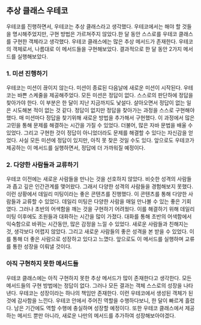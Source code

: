 ## 추상 클래스 우테코

우테코를 진행하면서, 우테코는 추상 클래스라고 생각했다. 우테코에서는 해야 할 것들을 명시해주었지만, 구현 방법은 가르쳐주지 않았다.한 달 동안 스스로를 우테코 클래스를 구현한 객체라고 생각했다. 우테코 클래스에는 많은 추상 메서드가 존재한다. 우테코의 객체로서, 나름대로 이 메서드들을 구현해보았다. 결과적으로 한 달 동안 2가지 메서드를 실행해보았다.

### **1.** **미션 진행하기**

우테코는 미션이 끊이지 않는다. 미션이 종료된 다음날에 새로운 미션이 시작된다. 우테코는 바쁜 스케줄을 제공해주었다. 모든 미션은 정답이 없다. 스스로의 판단하에 정답을 찾아가야 한다.
이 부분은 한 달이 지난 지금까지도 낯설다. 살아오면서 정답이 없는 일은 시도해본 적이 없는 것 같다. 정답이 없지만 정답을 찾아가는 과정을 스스로 구현해야 했다. 매 미션마다 정답을 찾기위해 새로운 방법을 추가해서 구현했다. 이 과정에서 많은 고민을 통해 문제를 해결하는 시간을 가질 수 있었다. 더불어, 많은 자바 문법을 배울 수 있었다. 그리고 구현한 것이 정답이 아니었더라도 문제를 해결할 수 있다는 자신감을 얻었다. 사실 모든 미션에 정답이 있지만, 아직 못 찾은 것일 수도 있다. 앞으로도 우테코가 제공하는 이 메서드를 실행하면서, 정답에 더 가까워질 예정이다.

### **2.** **다양한 사람들과 교류하기**

우테코 이전에는 새로운 사람들을 만나는 것을 선호하지 않았다. 비슷한 성격의 사람들과 좁고 깊은 인간관계를 맺어왔다. 그래서 다양한 성격의 사람들을 경험해보지 못했다. 
이런 상황에서 데일리 미팅이라는 좋은 콘텐츠를 진행했다. 이 콘텐츠를 통해 다양한 사람들과 교류할 수 있었다. 데일리 미팅은 다양한 사람을 매일 만나볼 수 있는 좋은 기회였다. 그러나 초반의 어색함을 깨는 것을 구현하기 어려웠다. 이를 해결하기 위해 데일리 미팅 이후에도 조원들과 대화하는 시간을 많이 가졌다. 대화를 통해 초반의 어색함에서 익숙함으로 바뀌는 시간동안, 많은 감정을 느낄 수 있었다. 새로운 사람들과 친해지는 것, 생각보다 어렵지 않았다. 그리고 새로운 사람들의 좋은 성격을 본 받을 수 있었다. 이를 통해 더 좋은 사람으로 성장하고 있다고 느꼈다. 앞으로도 이 메서드를 실행하며 교류를 통한 성장을 이뤄낼 것이다.


### **아직 구현하지 못한 메서드들**

우테코 클래스에는 아직 구현하지 못한 추상 메서드가 많이 존재한다고 생각한다. 모든 메서드들의 구현 방법에는 정답이 없다. 그러나 모든 결과는 객체 스스로의 성장을 나타낸다. 우테코는 성장이라는 하나의 책임만 존재한다. 이런 우테코에서 생성된 객체가 된 것에 감사함을 느낀다. 우테코 안에서 주어진 역할을 수행하다보니, 한 달이 빠르게 흘렀다. 남은 기간에도 역할 수행에 충실하며 성장할 예정이다. 또한 우테코 클래스에서 제공하는 메서드 뿐만 아니라, 새로운 나만의 메서드를 추가하여 성장해보아야겠다.
